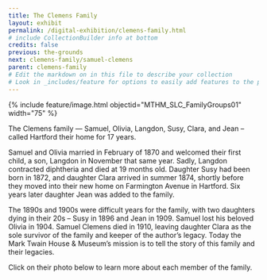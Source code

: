 ```yaml
---
title: The Clemens Family
layout: exhibit
permalink: /digital-exhibition/clemens-family.html
# include CollectionBuilder info at bottom
credits: false
previous: the-grounds
next: clemens-family/samuel-clemens
parent: clemens-family
# Edit the markdown on in this file to describe your collection
# Look in _includes/feature for options to easily add features to the page
---
```


{% include feature/image.html objectid="MTHM_SLC_FamilyGroups01" width="75" %}

The Clemens family — Samuel, Olivia, Langdon, Susy, Clara, and Jean – called Hartford their home for 17 years. 

Samuel and Olivia married in February of 1870 and welcomed their first child, a son, Langdon in November that same year. Sadly, Langdon contracted diphtheria and died at 19 months old. Daughter Susy had been born in 1872, and daughter Clara arrived in summer 1874, shortly before they moved into their new home on Farmington Avenue in Hartford. Six years later daughter Jean was added to the family.

The 1890s and 1900s were difficult years for the family, with two daughters dying in their 20s – Susy in 1896 and Jean in 1909. Samuel lost his beloved Olivia in 1904. Samuel Clemens died in 1910, leaving daughter Clara as the sole survivor of the family and keeper of the author’s legacy. Today the Mark Twain House & Museum’s mission is to tell the story of this family and their legacies. 

Click on their photo below to learn more about each member of the family. 
